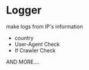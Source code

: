 # Logger
make logs from IP's information
- country
- User-Agent Check
- If Crawler Check

AND MORE....
